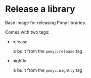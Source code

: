 # Release a library

Base image for releasing Pony libraries.

Comes with two tags:

- release

  Is built from the `ponyc:release` tag.

- nightly

  Is built from the `ponyc:nightly` tag
